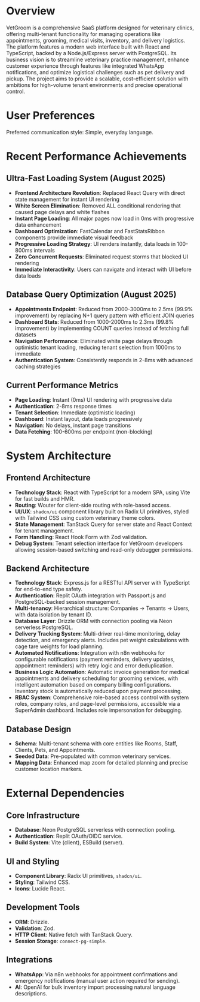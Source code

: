 # Overview

VetGroom is a comprehensive SaaS platform designed for veterinary clinics, offering multi-tenant functionality for managing operations like appointments, grooming, medical visits, inventory, and delivery logistics. The platform features a modern web interface built with React and TypeScript, backed by a Node.js/Express server with PostgreSQL. Its business vision is to streamline veterinary practice management, enhance customer experience through features like integrated WhatsApp notifications, and optimize logistical challenges such as pet delivery and pickup. The project aims to provide a scalable, cost-efficient solution with ambitions for high-volume tenant environments and precise operational control.

# User Preferences

Preferred communication style: Simple, everyday language.

# Recent Performance Achievements

## Ultra-Fast Loading System (August 2025)
- **Frontend Architecture Revolution**: Replaced React Query with direct state management for instant UI rendering
- **White Screen Elimination**: Removed ALL conditional rendering that caused page delays and white flashes
- **Instant Page Loading**: All major pages now load in 0ms with progressive data enhancement
- **Dashboard Optimization**: FastCalendar and FastStatsRibbon components provide immediate visual feedback
- **Progressive Loading Strategy**: UI renders instantly, data loads in 100-800ms intervals
- **Zero Concurrent Requests**: Eliminated request storms that blocked UI rendering
- **Immediate Interactivity**: Users can navigate and interact with UI before data loads

## Database Query Optimization (August 2025)
- **Appointments Endpoint**: Reduced from 2000-3000ms to 2.5ms (99.9% improvement) by replacing N+1 query pattern with efficient JOIN queries
- **Dashboard Stats**: Reduced from 1000-2000ms to 2.3ms (99.8% improvement) by implementing COUNT queries instead of fetching full datasets
- **Navigation Performance**: Eliminated white page delays through optimistic tenant loading, reducing tenant selection from 1000ms to immediate
- **Authentication System**: Consistently responds in 2-8ms with advanced caching strategies

## Current Performance Metrics
- **Page Loading**: Instant (0ms) UI rendering with progressive data
- **Authentication**: 2-8ms response times
- **Tenant Selection**: Immediate (optimistic loading)
- **Dashboard**: Instant layout, data loads progressively
- **Navigation**: No delays, instant page transitions
- **Data Fetching**: 100-600ms per endpoint (non-blocking)

# System Architecture

## Frontend Architecture
- **Technology Stack**: React with TypeScript for a modern SPA, using Vite for fast builds and HMR.
- **Routing**: Wouter for client-side routing with role-based access.
- **UI/UX**: `shadcn/ui` component library built on Radix UI primitives, styled with Tailwind CSS using custom veterinary theme colors.
- **State Management**: TanStack Query for server state and React Context for tenant management.
- **Form Handling**: React Hook Form with Zod validation.
- **Debug System**: Tenant selection interface for VetGroom developers allowing session-based switching and read-only debugger permissions.

## Backend Architecture
- **Technology Stack**: Express.js for a RESTful API server with TypeScript for end-to-end type safety.
- **Authentication**: Replit OAuth integration with Passport.js and PostgreSQL-backed session management.
- **Multi-tenancy**: Hierarchical structure: Companies → Tenants → Users, with data isolation by tenant ID.
- **Database Layer**: Drizzle ORM with connection pooling via Neon serverless PostgreSQL.
- **Delivery Tracking System**: Multi-driver real-time monitoring, delay detection, and emergency alerts. Includes pet weight calculations with cage tare weights for load planning.
- **Automated Notifications**: Integration with n8n webhooks for configurable notifications (payment reminders, delivery updates, appointment reminders) with retry logic and error deduplication.
- **Business Logic Automation**: Automatic invoice generation for medical appointments and delivery scheduling for grooming services, with intelligent automation based on company billing configurations. Inventory stock is automatically reduced upon payment processing.
- **RBAC System**: Comprehensive role-based access control with system roles, company roles, and page-level permissions, accessible via a SuperAdmin dashboard. Includes role impersonation for debugging.

## Database Design
- **Schema**: Multi-tenant schema with core entities like Rooms, Staff, Clients, Pets, and Appointments.
- **Seeded Data**: Pre-populated with common veterinary services.
- **Mapping Data**: Enhanced map zoom for detailed planning and precise customer location markers.

# External Dependencies

## Core Infrastructure
- **Database**: Neon PostgreSQL serverless with connection pooling.
- **Authentication**: Replit OAuth/OIDC service.
- **Build System**: Vite (client), ESBuild (server).

## UI and Styling
- **Component Library**: Radix UI primitives, `shadcn/ui`.
- **Styling**: Tailwind CSS.
- **Icons**: Lucide React.

## Development Tools
- **ORM**: Drizzle.
- **Validation**: Zod.
- **HTTP Client**: Native fetch with TanStack Query.
- **Session Storage**: `connect-pg-simple`.

## Integrations
- **WhatsApp**: Via n8n webhooks for appointment confirmations and emergency notifications (manual user action required for sending).
- **AI**: OpenAI for bulk inventory import processing natural language descriptions.